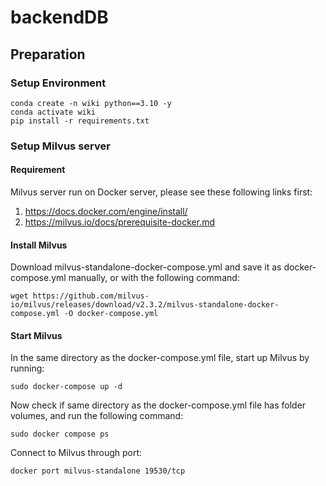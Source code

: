 # backendDB

## Preparation
### Setup Environment
```
conda create -n wiki python==3.10 -y
conda activate wiki
pip install -r requirements.txt
```
### Setup Milvus server

#### Requirement
Milvus server run on Docker server, please see these following links first:
1. https://docs.docker.com/engine/install/
2. https://milvus.io/docs/prerequisite-docker.md

#### Install Milvus
Download milvus-standalone-docker-compose.yml and save it as docker-compose.yml manually, or with the following command:
```
wget https://github.com/milvus-io/milvus/releases/download/v2.3.2/milvus-standalone-docker-compose.yml -O docker-compose.yml
```
#### Start Milvus
In the same directory as the docker-compose.yml file, start up Milvus by running:
```
sudo docker-compose up -d
```

Now check if same directory as the docker-compose.yml file has folder volumes, and run the following command:
```
sudo docker compose ps
```
Connect to Milvus through port:
```
docker port milvus-standalone 19530/tcp
```

